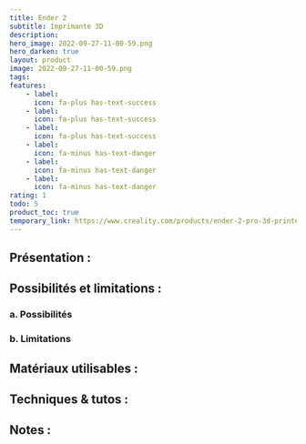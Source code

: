 ```yaml
---
title: Ender 2
subtitle: Imprimante 3D
description: 
hero_image: 2022-09-27-11-00-59.png
hero_darken: true
layout: product
image: 2022-09-27-11-00-59.png
tags: 
features:
    - label: 
      icon: fa-plus has-text-success
    - label: 
      icon: fa-plus has-text-success
    - label: 
      icon: fa-plus has-text-success
    - label: 
      icon: fa-minus has-text-danger
    - label: 
      icon: fa-minus has-text-danger
    - label: 
      icon: fa-minus has-text-danger
rating: 1
todo: 5
product_toc: true
temporary_link: https://www.creality.com/products/ender-2-pro-3d-printer
---
```

## Présentation :

## Possibilités et limitations :

### a. Possibilités

### b. Limitations

## Matériaux utilisables :

## Techniques & tutos :

## Notes :
